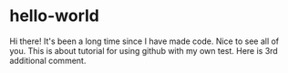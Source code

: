 # hello-world
Hi there!
It's been a long time since I have made code. Nice to see all of you. 
This is about tutorial for using github with my own test. 
Here is 3rd additional comment.
